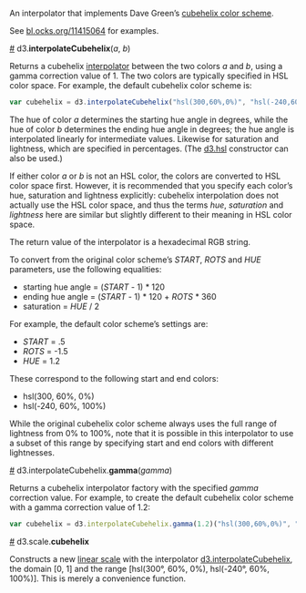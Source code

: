 An interpolator that implements Dave Green’s [cubehelix color scheme](http://www.mrao.cam.ac.uk/~dag/CUBEHELIX/).

See [bl.ocks.org/11415064](http://bl.ocks.org/mbostock/11415064) for examples.

<a href="#interpolateCubehelix" name="interpolateCubehelix">#</a> d3.<b>interpolateCubehelix</b>(<i>a</i>, <i>b</i>)

Returns a cubehelix <a href="https://github.com/mbostock/d3/wiki/Transitions#_interpolate">interpolator</a> between the two colors <i>a</i> and <i>b</i>, using a gamma correction value of 1. The two colors are typically specified in HSL color space. For example, the default cubehelix color scheme is:

```js
var cubehelix = d3.interpolateCubehelix("hsl(300,60%,0%)", "hsl(-240,60%,100%)");
```

The hue of color <i>a</i> determines the starting hue angle in degrees, while the hue of color <i>b</i> determines the ending hue angle in degrees; the hue angle is interpolated linearly for intermediate values. Likewise for saturation and lightness, which are specified in percentages. (The [d3.hsl](https://github.com/mbostock/d3/wiki/Colors#d3_hsl) constructor can also be used.)

If either color <i>a</i> or <i>b</i> is not an HSL color, the colors are converted to HSL color space first. However, it is recommended that you specify each color’s hue, saturation and lightness explicitly: cubehelix interpolation does not actually use the HSL color space, and thus the terms <i>hue</i>, <i>saturation</i> and <i>lightness</i> here are similar but slightly different to their meaning in HSL color space.

The return value of the interpolator is a hexadecimal RGB string.

To convert from the original color scheme’s <i>START</i>, <i>ROTS</i> and <i>HUE</i> parameters, use the following equalities:

   * starting hue angle = (<i>START</i> - 1) * 120
   * ending hue angle = (<i>START</i> - 1) * 120 + <i>ROTS</i> * 360
   * saturation = <i>HUE</i> / 2

For example, the default color scheme’s settings are:

   * <i>START</i> = .5
   * <i>ROTS</i> = -1.5
   * <i>HUE</i> = 1.2

These correspond to the following start and end colors:

   * hsl(300, 60%, 0%)
   * hsl(-240, 60%, 100%)

While the original cubehelix color scheme always uses the full range of lightness from 0% to 100%, note that it is possible in this interpolator to use a subset of this range by specifying start and end colors with different lightnesses.

<a href="#interpolateCubehelix_gamma" name="interpolateCubehelix_gamma">#</a> d3.interpolateCubehelix.<b>gamma</b>(<i>gamma</i>)

Returns a cubehelix interpolator factory with the specified <i>gamma</i> correction value. For example, to create the default cubehelix color scheme with a gamma correction value of 1.2:

```js
var cubehelix = d3.interpolateCubehelix.gamma(1.2)("hsl(300,60%,0%)", "hsl(-240,60%,100%)");
```

<a href="#cubehelix" name="cubehelix">#</a> d3.scale.<b>cubehelix</b>

Constructs a new [linear scale](https://github.com/mbostock/d3/wiki/Quantitative-Scales) with the interpolator [d3.interpolateCubehelix](#interpolateCubehelix), the domain [0, 1] and the range [hsl(300°, 60%, 0%), hsl(-240°, 60%, 100%)]. This is merely a convenience function.
